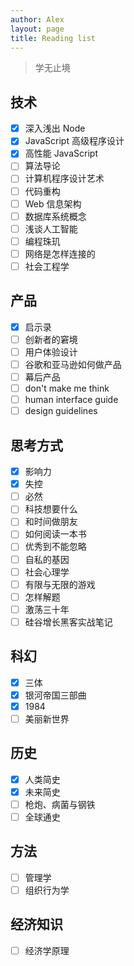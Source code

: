 ```yaml
---
author: Alex
layout: page
title: Reading list
---
```


> 学无止境

## 技术

- [x] 深入浅出 Node
- [x] JavaScript 高级程序设计
- [x] 高性能 JavaScript
- [ ] 算法导论
- [ ] 计算机程序设计艺术
- [ ] 代码重构
- [ ] Web 信息架构
- [ ] 数据库系统概念
- [ ] 浅谈人工智能
- [ ] 编程珠玑
- [ ] 网络是怎样连接的
- [ ] 社会工程学

## 产品

- [x] 启示录
- [ ] 创新者的窘境
- [ ] 用户体验设计
- [ ] 谷歌和亚马逊如何做产品
- [ ] 幕后产品
- [ ] don't make me think
- [ ] human interface guide
- [ ] design guidelines

## 思考方式

- [x] 影响力
- [x] 失控
- [ ] 必然
- [ ] 科技想要什么
- [ ] 和时间做朋友
- [ ] 如何阅读一本书
- [ ] 优秀到不能忽略
- [ ] 自私的基因
- [ ] 社会心理学
- [ ] 有限与无限的游戏
- [ ] 怎样解题
- [ ] 激荡三十年
- [ ] 硅谷增长黑客实战笔记

## 科幻

- [x] 三体
- [x] 银河帝国三部曲
- [x] 1984
- [ ] 美丽新世界

## 历史

- [x] 人类简史
- [x] 未来简史
- [ ] 枪炮、病菌与钢铁
- [ ] 全球通史

## 方法

- [ ] 管理学
- [ ] 组织行为学

## 经济知识

- [ ] 经济学原理
